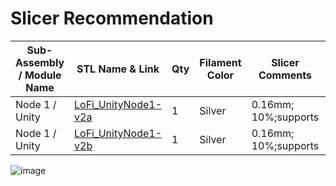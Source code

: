 # Slicer Recommendation 

|  **Sub-Assembly / Module Name** | **STL Name & Link** | **Qty** | **Filament Color** | **Slicer Comments** | **Approx Print Time [h:mm]** | **Approx Filament Used [g]** | **Approx Filament Used [m]** |
| ---- | --- | --- | --- | --- | --- | --- | --- |
| Node 1 / Unity | [LoFi_UnityNode1-v2a](https://github.com/ISS-Mimic/Mimic/blob/main/3D_Printing/Node_1_Unity/LoFi_UnityNode1-v2a.stl) | 1 | Silver | 0.16mm; 10%;supports | 9:29 | 40 | 13.5
|  Node 1 / Unity | [LoFi_UnityNode1-v2b](https://github.com/ISS-Mimic/Mimic/blob/main/3D_Printing/Node_1_Unity/LoFi_UnityNode1-v2b.stl) | 1 | Silver | 0.16mm; 10%;supports | - | - | -
![image](https://user-images.githubusercontent.com/58833710/192924562-dde04920-cc86-4b0e-b86b-0398536fea7c.png)
